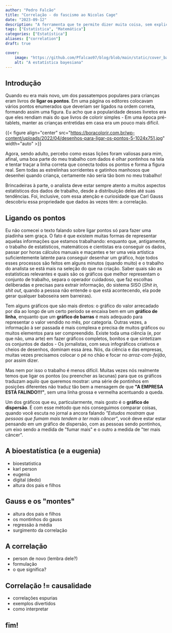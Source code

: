 ```yaml
---
author: "Pedro Falcão"
title: "Correlação - do fascismo ao Nicolas Cage"
date: "2023-09-12"
description: "A ferramenta que te permite dizer muita coisa, sem explicar nada"
tags: ["Estatística", "Matemática"]
categories: ["Estatística"]
aliases: ["correlation"]
draft: true

cover:
    image: "https://github.com/Pfalcao97/blog/blob/main/static/cover_bayes.png?raw=true"
    alt: "A estatística bayesiana"
---
```


## Introdução

Quando eu era mais novo, um dos passatempos populares para crianças eram livros de **ligar os pontos**. Em uma página os editores colocavam vários pontos enumerados que deveriam ser ligados na ordem correta, formando assim uma figura. Eu acho que a popularidade desses livretos era que eles rendiam mais do que livros de colorir simples - Em uma época pré-tablets, manter as crianças entretidas em casa era um pouco mais difícil.

{{< figure align="center" src="https://boracolorir.com.br/wp-content/uploads/2022/04/desenhos-para-ligar-os-pontos-5-1024x751.jpg" width="auto" >}}

Agora, sendo adulto, percebo como essas lições foram valiosas para mim, afinal, uma boa parte do meu trabalho com dados é olhar pontinhos na tela e tentar traçar a linha correta que conecta todos os pontos e forma a figura real. Sem todas as estrelinhas sorridentes e gatinhos manhosos que desenhei quando criança, certamente não seria tão bom no meu trabalho!

Brincadeiras à parte, o analista deve estar sempre atento a muitos aspectos estatísticos dos dados de trabalho, desde a distribuição deles até suas tendências. Foi, inclusive, com essa atenção e curiosidade que Carl Gauss descobriu essa propriedade que dados às vezes têm: a correlação.

## Ligando os pontos

Eu não comecei o texto falando sobre ligar pontos só para fazer uma piadinha sem graça. O fato é que existem muitas formas de representar aquelas informações que estamos trabalhando: enquanto que, antigamente, o trabalho de estatísticos, matemáticos e cientistas era conseguir os dados, passar por horas cálculos manuais e maçantes e ter uma veia artística suficientemente latente para conseguir desenhar um gráfico, hoje todos esses processos são feitos em alguns minutos (quando muito) e o trabalho do analista se está mais na seleção do que na criação. Saber quais são as estatísticas relevantes e quais são os gráficos que melhor representam o conjunto de trabalho, separa o operador cuidadoso, que faz escolhas deliberadas e precisas para extrair informação, do sistema SISO (_Shit in, shit out_, quando a pessoa não entende o que está acontecendo, ela pode gerar qualquer baboseira sem barreiras).

Tem alguns gráficos que são mais diretos: o gráfico do valor arrecadado por dia ao longo de um certo período se encaixa bem em um **gráfico de linha**, enquanto que um **gráfico de barras** é mais adequado para representar o valor vendido no mês, por categoria. Outras vezes, a informação à ser passada é mais complexa e precisa de muitos gráficos ou muitos elementos para ser compreendido. Existe toda uma ciência (e, por que não, uma arte) em fazer gráficos completos, bonitos e que sintetizam os conjuntos de dados - Os jornalistas, com seus infográficos criativos e cheios de desenhos, dominam essa área. Nós, da ciência e das empresas, muitas vezes precisamos colocar o pé no chão e focar no _arroz-com-feijão_, por assim dizer.

Mas nem por isso o trabalho é menos difícil. Muitas vezes nós realmente temos que ligar os pontos (ou preencher as lacunas) para que os gráficos traduzam aquilo que queremos mostrar: uma série de pontinhos em posições diferentes não traduz tão bem a mensagem de que **"A EMPRESA ESTÁ FALINDO!!!"**, sem uma linha grossa e vermelha acentuando a queda.

Um dos gráficos que eu, particularmente, mais gosto é o **gráfico de dispersão**. É com esse método que nós conseguimos comparar coisas, quando você escuta no jornal a ancora falando _"Estudos mostram que pessoas que fumam mais tendem a ter mais câncer"_, você deve estar estar pensando em um gráfico de dispersão, com as pessoas sendo pontinhos, um eixo sendo a medida de "fumar mais" e o outro a medida de "ter mais câncer".

## A bioestatística (e a eugenia)

- bioestatistica 
- karl person
- eugenia 
- digital (dedo)
- altura dos pais e filhos

## Gauss e os "montes"

- altura dos pais e filhos
- os montinhos do gauss
- regressão à média
- surgimento da correlação

## A correlação

- person de novo (lembra dele?)
- formulação
- o que significa?

## Correlação != causalidade

- correlações espurias
- exemplos divertidos
- como interpretar

## fim!